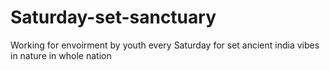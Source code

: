 # Saturday-set-sanctuary
 Working for envoirment by youth every Saturday for set ancient india vibes in nature in whole nation
